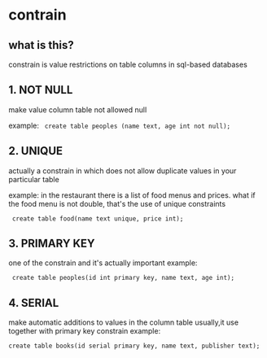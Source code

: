 # contrain
## what is this?
constrain is value restrictions on table columns in sql-based databases

## 1. NOT NULL
make value column table not allowed null

example:
``` create table peoples (name text, age int not null);```

## 2. UNIQUE
actually a constrain in which does not allow duplicate values in your particular table

example: 
in the restaurant there is a list of food menus and prices. what if the food menu is not 
double, that's the use of unique constraints

``` create table food(name text unique, price int);```

## 3. PRIMARY KEY
one of the constrain and it's actually important
example: 

``` create table peoples(id int primary key, name text, age int);```

## 4. SERIAL
make automatic additions to values in the column table
usually,it use together with primary key constrain
example:

```create table books(id serial primary key, name text, publisher text);```
